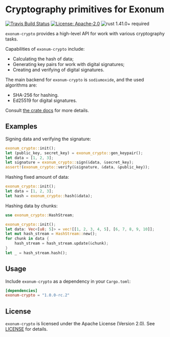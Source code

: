 # Cryptography primitives for Exonum

[![Travis Build Status](https://img.shields.io/travis/exonum/exonum/master.svg?label=Linux%20Build)](https://travis-ci.com/exonum/exonum)
[![License: Apache-2.0](https://img.shields.io/github/license/exonum/exonum.svg)](https://github.com/exonum/exonum/blob/master/LICENSE)
![rust 1.41.0+ required](https://img.shields.io/badge/rust-1.41.0+-blue.svg?label=Required%20Rust)

`exonum-crypto` provides a high-level API for work with various cryptography tasks.

Capabilities of `exonum-crypto` include:

- Calculating the hash of data;
- Generating key pairs for work with digital signatures;
- Creating and verifying of digital signatures.

The main backend for `exonum-crypto` is `sodiumoxide`, and the used algorithms are:

- SHA-256 for hashing.
- Ed25519 for digital signatures.

Consult [the crate docs](https://docs.rs/exonum-crypto) for more details.

## Examples

Signing data and verifying the signature:

```rust
exonum_crypto::init();
let (public_key, secret_key) = exonum_crypto::gen_keypair();
let data = [1, 2, 3];
let signature = exonum_crypto::sign(&data, &secret_key);
assert!(exonum_crypto::verify(&signature, &data, &public_key));
```

Hashing fixed amount of data:

```rust
exonum_crypto::init();
let data = [1, 2, 3];
let hash = exonum_crypto::hash(&data);
```

Hashing data by chunks:

```rust
use exonum_crypto::HashStream;

exonum_crypto::init();
let data: Vec<[u8; 5]> = vec![[1, 2, 3, 4, 5], [6, 7, 8, 9, 10]];
let mut hash_stream = HashStream::new();
for chunk in data {
    hash_stream = hash_stream.update(&chunk);
}
let _ = hash_stream.hash();
```

## Usage

Include `exonum-crypto` as a dependency in your `Cargo.toml`:

```toml
[dependencies]
exonum-crypto = "1.0.0-rc.2"
```

## License

`exonum-crypto` is licensed under the Apache License (Version 2.0).
See [LICENSE](LICENSE) for details.
